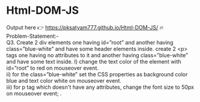# Html-DOM-JS
Output here 👉 https://pksatyam777.github.io/Html-DOM-JS/ 🔥 </br>
Problem-Statement:- </br>
Q3. Create 2 div elements one having id=”root” and another having class=”blue-white” and have some header elements inside. create 2 &lt;p> tags one having no attributes to it and
another having class=”blue-white” and have some text inside.
I) change the text color of the element with  id=”root” to red on mouseover event.   
ii) for the class=”blue-white” set the CSS properties as background color blue and text color white on mouseover event.   
iii) for p tag which doesn't have any attributes, change the font size to 50px on mouseover event; .
  
